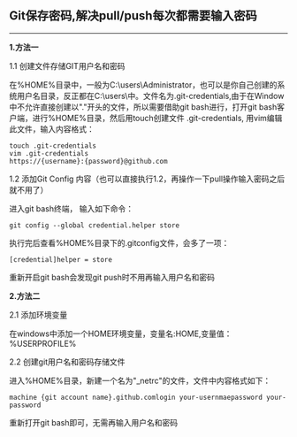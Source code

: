 ## Git保存密码,解决pull/push每次都需要输入密码

------

**1.方法一** 

  1.1 创建文件存储GIT用户名和密码

  在%HOME%目录中，一般为C:\users\Administrator，也可以是你自己创建的系统用户名目录，反正都在C:\users\中。文件名为.git-credentials,由于在Window中不允许直接创建以"."开头的文件，所以需要借助git bash进行，打开git bash客户端，进行%HOME%目录，然后用touch创建文件 .git-credentials, 用vim编辑此文件，输入内容格式：

```
touch .git-credentials
vim .git-credentials
https://{username}:{password}@github.com
```

  1.2 添加Git Config 内容（也可以直接执行1.2，再操作一下pull操作输入密码之后就不用了）

   进入git bash终端， 输入如下命令：

```
git config --global credential.helper store
```

  执行完后查看%HOME%目录下的.gitconfig文件，会多了一项：

```
[credential]helper = store
```

  重新开启git bash会发现git push时不用再输入用户名和密码

  

**2.方法二**

 

  2.1 添加环境变量

  

  在windows中添加一个HOME环境变量，变量名:HOME,变量值：%USERPROFILE%

  

  2.2 创建git用户名和密码存储文件

  

  进入%HOME%目录，新建一个名为"_netrc"的文件，文件中内容格式如下：

```
machine {git account name}.github.comlogin your-usernmaepassword your-password
```

  重新打开git bash即可，无需再输入用户名和密码
